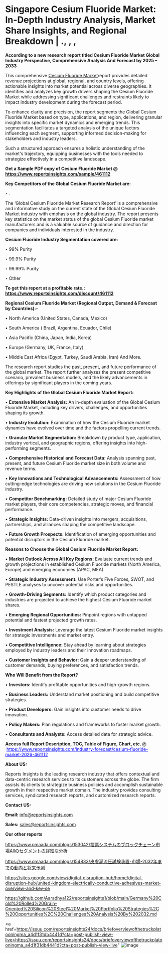 # Singapore Cesium Fluoride Market: In-Depth Industry Analysis, Market Share Insights, and Regional Breakdown | ., , , 

<strong>According to a new research report titled Cesium Fluoride Market Global Industry Perspective, Comprehensive Analysis And Forecast by 2025 – 2033</strong>

This comprehensive <a href=https://www.reportsinsights.com/sample/461112>Cesium Fluoride Market</a>report provides detailed revenue projections at global, regional, and country levels, offering actionable insights into market potential across diverse geographies. It identifies and analyzes key growth drivers shaping the Cesium Fluoride Market while addressing significant challenges and restraints likely to impact industry development during the forecast period.

To enhance clarity and precision, the report segments the Global Cesium Fluoride Market based on type, applications, and region, delivering granular insights into specific market dynamics and emerging trends. This segmentation facilitates a targeted analysis of the unique factors influencing each segment, supporting informed decision-making for stakeholders and industry leaders.

Such a structured approach ensures a holistic understanding of the market's trajectory, equipping businesses with the tools needed to strategize effectively in a competitive landscape.

<strong>Get a Sample PDF copy of Cesium Fluoride Market </strong><strong>@<a href=https://www.reportsinsights.com/sample/461112 style=color:#0000ff;> https://www.reportsinsights.com/sample/461112</a></strong></font>

<strong>Key Competitors of the Global Cesium Fluoride Market are:</strong>

‣ .

The ‘Global Cesium Fluoride Market Research Report’ is a comprehensive and informative study on the current state of the Global Cesium Fluoride Market industry with emphasis on the global industry. The report presents key statistics on the market status of the global Cesium Fluoride market manufacturers and is a valuable source of guidance and direction for companies and individuals interested in the industry.

<strong>Cesium Fluoride Industry Segmentation covered are:</strong>

‣ 99% Purity

‣ 99.9% Purity

‣ 99.99% Purity

‣ Other

<strong>To get this report at a profitable rate.: <a href=https://www.reportsinsights.com/discount/461112 style=color:#0000ff;>https://www.reportsinsights.com/discount/461112</a></strong></font>

<strong>Regional Cesium Fluoride Market (Regional Output, Demand &amp; Forecast by Countries):-</strong>

• North America (United States, Canada, Mexico)

• South America ( Brazil, Argentina, Ecuador, Chile)

• Asia Pacific (China, Japan, India, Korea)

• Europe (Germany, UK, France, Italy)

• Middle East Africa (Egypt, Turkey, Saudi Arabia, Iran) And More.

The research report studies the past, present, and future performance of the global market. The report further analyzes the present competitive scenario, prevalent business models, and the likely advancements in offerings by significant players in the coming years.

<strong>Key Highlights of the Global Cesium Fluoride Market Report:</strong>

• <strong>Extensive Market Analysis:</strong> An in-depth evaluation of the Global Cesium Fluoride Market, including key drivers, challenges, and opportunities shaping its growth.

• <strong>Industry Evolution:</strong> Examination of how the Cesium Fluoride market dynamics have evolved over time and the factors propelling current trends.

• <strong>Granular Market Segmentation:</strong> Breakdown by product type, application, industry vertical, and geographic regions, offering insights into high-performing segments.

• <strong>Comprehensive Historical and Forecast Data:</strong> Analysis spanning past, present, and future Cesium Fluoride market size in both volume and revenue terms.

• <strong>Key Innovations and Technological Advancements:</strong> Assessment of how cutting-edge technologies are driving new solutions in the Cesium Fluoride industry.

• <strong>Competitor Benchmarking:</strong> Detailed study of major Cesium Fluoride market players, their core competencies, strategic moves, and financial performance.

• <strong>Strategic Insights:</strong> Data-driven insights into mergers, acquisitions, partnerships, and alliances shaping the competitive landscape.

• <strong>Future Growth Prospects:</strong> Identification of emerging opportunities and potential disruptors in the Cesium Fluoride market.

<strong>Reasons to Choose the Global Cesium Fluoride Market Report:</strong>

• <strong>Market Outlook Across All Key Regions:</strong> Evaluate current trends and growth projections in established Cesium Fluoride markets (North America, Europe) and emerging economies (APAC, MEA).

• <strong>Strategic Industry Assessment:</strong> Use Porter’s Five Forces, SWOT, and PESTLE analyses to uncover potential risks and opportunities.

• <strong>Growth-Driving Segments:</strong> Identify which product categories and industries are projected to achieve the highest Cesium Fluoride market shares.

• <strong>Emerging Regional Opportunities:</strong> Pinpoint regions with untapped potential and fastest projected growth rates.

• <strong>Investment Analysis:</strong> Leverage the latest Cesium Fluoride market insights for strategic investments and market entry.

• <strong>Competitive Intelligence:</strong> Stay ahead by learning about strategies employed by industry leaders and their innovation roadmaps.

• <strong>Customer Insights and Behavior:</strong> Gain a deeper understanding of customer demands, buying preferences, and satisfaction trends.

<strong>Who Will Benefit from the Report?</strong>

• <strong>Investors:</strong> Identify profitable opportunities and high-growth regions.

• <strong>Business Leaders:</strong> Understand market positioning and build competitive strategies.

• <strong>Product Developers:</strong> Gain insights into customer needs to drive innovation.

• <strong>Policy Makers:</strong> Plan regulations and frameworks to foster market growth.

• <strong>Consultants and Analysts:</strong> Access detailed data for strategic advice.
</ul>
<strong>Access full Report Description, TOC, Table of Figure, Chart, etc. </strong>@  <a href=https://www.reportsinsights.com/industry-forecast/cesium-fluoride-market-2026-461112 style=color:#0000ff;>https://www.reportsinsights.com/industry-forecast/cesium-fluoride-market-2026-461112</a></font>

<strong><strong>About US</strong>:</strong>

Reports Insights is the leading research industry that offers contextual and data-centric research services to its customers across the globe. The firm assists its clients to strategize business policies and accomplish sustainable growth in their respective market domain. The industry provides consulting services, syndicated research reports, and customized research reports.

<strong>Contact US:</strong>

<p class=""""><b>Email:</b> <a href=mailto:info@reportsinsights.com>info@reportsinsights.com</a></p>
<p class=""""><b>Sales:</b> <a href=mailto:sales@reportsinsights.com>sales@reportsinsights.com</a></p>

<strong>Our other reports</strong>

<a href=https://www.omaada.com/blogs/153042/投票システムのブロックチェーン市場Allのセグメントの詳細な分析>https://www.omaada.com/blogs/153042/投票システムのブロックチェーン市場Allのセグメントの詳細な分析</a>

<a href=https://www.omaada.com/blogs/154833/皮膚灌流圧試験装置-市場-2032年までの動向と将来予測>https://www.omaada.com/blogs/154833/皮膚灌流圧試験装置-市場-2032年までの動向と将来予測</a>

<a href=https://sites.google.com/view/digital-disruption-hub/home/digital-disruption-hub/united-kingdom-electrically-conductive-adhesives-market-overview-and-key-se>https://sites.google.com/view/digital-disruption-hub/home/digital-disruption-hub/united-kingdom-electrically-conductive-adhesives-market-overview-and-key-se</a>

<a href=https://github.com/Aaradhya122/reportsinsights1/blob/main/Germany%20Cold%20Rolled%20Grain-Oriented%20Silicon%20Steel%20Market%20Portfolio%20Strategies%2C%20Opportunities%2C%20Challenges%20Analysis%20By%202032.md>https://github.com/Aaradhya122/reportsinsights1/blob/main/Germany%20Cold%20Rolled%20Grain-Oriented%20Silicon%20Steel%20Market%20Portfolio%20Strategies%2C%20Opportunities%2C%20Challenges%20Analysis%20By%202032.md</a>

<a href=https://issuu.com/reportsinsights24/docs/briefoverviewofthetruckplatooningma_a4d1f31db4441d?cta=post-publish-view-live>https://issuu.com/reportsinsights24/docs/briefoverviewofthetruckplatooningma_a4d1f31db4441d?cta=post-publish-view-live</a>"
![image](https://github.com/user-attachments/assets/3210cf36-b432-4bad-83bb-ba8e706148f5)

